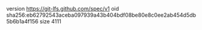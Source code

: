 version https://git-lfs.github.com/spec/v1
oid sha256:eb62792543aceba097939a43b404bdf08be80e8c0ee2ab454d5db5b6b1a4f156
size 4111
